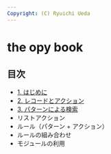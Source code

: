 ```yaml
---
Copyright: (C) Ryuichi Ueda
---
```


# the opy book

## 目次

* [1. はじめに](/?page=opy_intro)
* [2. レコードとアクション](/?page=opy_action)
* [3. パターンによる検索](/?page=opy_pattern)
* リストアクション
* ルール（パターン + アクション）
* ルールの組み合わせ
* モジュールの利用
